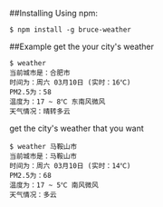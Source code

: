 ##Installing
Using npm:
```
$ npm install -g bruce-weather
```
##Example
get the your city's weather
```
$ weather
当前城市是：合肥市
时间为：周六 03月10日 (实时：16℃)
PM2.5为：58
温度为：17 ~ 8℃ 东南风微风
天气情况：晴转多云
```
get the city's weather that you want
```
$ weather 马鞍山市
当前城市是：马鞍山市
时间为：周六 03月10日 (实时：14℃)
PM2.5为：68
温度为：17 ~ 5℃ 南风微风
天气情况：多云
```